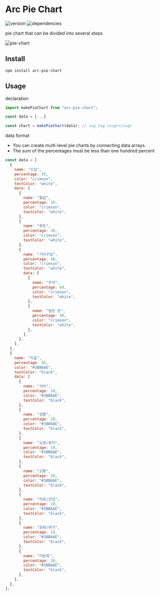 # Arc Pie Chart

![version](https://img.shields.io/npm/v/arc-pie-chart)
![dependencies](https://img.shields.io/badge/dependencies-none-success)

pie chart that can be divided into several steps

![pie-chart](https://user-images.githubusercontent.com/26402298/96361803-e23cc500-1163-11eb-8e4f-6008adf53a07.png)

## Install

```
npm install arc-pie-chart
```

## Usage

declaration

```javascript
import makePieChart from "arc-pie-chart";

const data = [...]

const chart = makePieChart(data); // svg tag <svg></svg>
```

data format

- You can create multi-level pie charts by connecting data arrays.
- The sum of the percentages must be less than one hundred percent

```javascript
const data = [
  {
    name: "수입",
    percentage: 55,
    color: "crimson",
    textColor: "white",
    data: [
      {
        name: "월급",
        percentage: 30,
        color: "crimson",
        textColor: "white",
      },
      {
        name: "용돈",
        percentage: 30,
        color: "crimson",
        textColor: "white",
      },
      {
        name: "기타수입",
        percentage: 40,
        color: "crimson",
        textColor: "white",
        data: [
          {
            name: "주식",
            percentage: 60,
            color: "crimson",
            textColor: "white",
          },
          {
            name: "빌린 돈",
            percentage: 40,
            color: "crimson",
            textColor: "white",
          },
        ],
      },
    ],
  },
  {
    name: "지출",
    percentage: 45,
    color: "#3BB6AE",
    textColor: "black",
    data: [
      {
        name: "식비",
        percentage: 10,
        color: "#3BB6AE",
        textColor: "black",
      },
      {
        name: "생활",
        percentage: 20,
        color: "#3BB6AE",
        textColor: "black",
      },
      {
        name: "쇼핑/뷰티",
        percentage: 10,
        color: "#3BB6AE",
        textColor: "black",
      },
      {
        name: "교통",
        percentage: 20,
        color: "#3BB6AE",
        textColor: "black",
      },
      {
        name: "의료/건강",
        percentage: 10,
        color: "#3BB6AE",
        textColor: "black",
      },
      {
        name: "문화/여가",
        percentage: 10,
        color: "#3BB6AE",
        textColor: "black",
      },
      {
        name: "미분류",
        percentage: 20,
        color: "#3BB6AE",
        textColor: "black",
      },
    ],
  },
];
```
